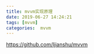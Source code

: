 ```yaml
---
title: mvvm实现原理
date: 2019-06-27 14:24:21
tags: [mvvm]
categories:  mvvm
---
```

https://github.com/ljianshu/mvvm